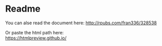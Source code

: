# Readme

You can alse read the document here:
<http://rpubs.com/fran336/328538>

Or paste the html path here:  
https://htmlpreview.github.io/
